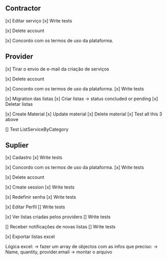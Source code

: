 ## Contractor

[x] Editar serviço
[x] Write tests

[x] Delete account

[x] Concordo com os termos de uso da plataforma.

## Provider

[x] Tirar o envio de e-mail da criação de serviços

[x] Delete account

[x] Concordo com os termos de uso da plataforma.
[x] Write tests

[x] Migration das listas
[x] Criar listas -> status concluded or pending
[x] Deletar listas

[x] Create Material
[x] Update material
[x] Delete material
[x] Test all this 3 above

[] Test ListServiceByCategory

## Suplier

[x] Cadastro
[x] Write tests

[x] Concordo com os termos de uso da plataforma.
[x] Write tests

[x] Delete account

[x] Create session
[x] Write tests

[x] Redefinir senha
[x] Write tests

[x] Editar Perfil
[] Write tests

[x] Ver listas criadas pelos providers
[] Write tests

[] Receber notificações de novas listas
[] Write tests

[x] Exportar listas excel

Lógica excel:
  -> fazer um array de objectos com as infos que preciso:
      -> Name, quantity, provider.email
  -> montar o arquivo

